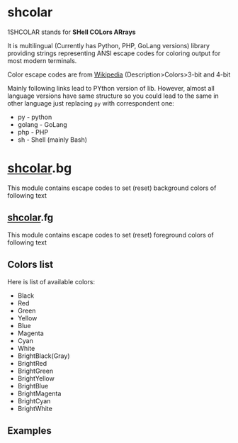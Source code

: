 # shcolar

1SHCOLAR stands for **SHell COLors ARrays**

It is multilingual (Currently has Python, PHP, GoLang versions) library providing strings representing ANSI escape codes for coloring output for most modern terminals.

Color escape codes are from [Wikipedia](https://en.m.wikipedia.org/wiki/ANSI_escape_code) (Description>Colors>3-bit and 4-bit

Mainly following links lead to PYthon version of lib. However, almost all language versions have same structure so you could lead to the same in other language just replacing `py` with correspondent one:
- py - python
- golang - GoLang
- php - PHP
- sh - Shell (mainly Bash)

# [shcolar](#shcolar).bg

This module contains escape codes to set (reset) background colors of following text



## [shcolar](#shcolar/fg).fg

This module contains escape codes to set (reset) foreground colors of following text










## Colors list
Here is list of available colors:
- Black
- Red
- Green
- Yellow
- Blue
- Magenta
- Cyan
- White
- BrightBlack(Gray)
- BrightRed
- BrightGreen
- BrightYellow
- BrightBlue
- BrightMagenta
- BrightCyan
- BrightWhite


## Examples